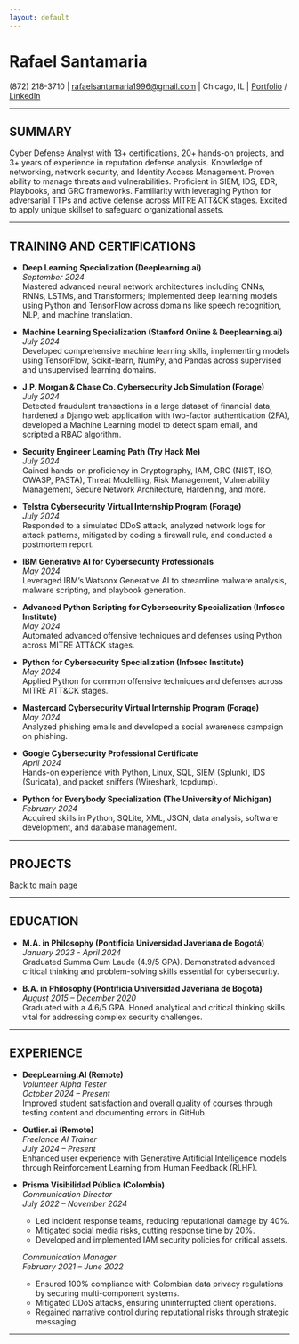 ```yaml
---
layout: default
---
```


# Rafael Santamaria   

(872) 218-3710 | [rafaelsantamaria1996@gmail.com](mailto:rafaelsantamaria1996@gmail.com) | Chicago, IL | [Portfolio](./) / [LinkedIn](https://www.linkedin.com/in/rafael-santamaria-ortega)

---

## SUMMARY  

Cyber Defense Analyst with 13+ certifications, 20+ hands-on projects, and 3+ years of experience in reputation defense analysis. Knowledge of networking, network security, and Identity Access Management. Proven ability to manage threats and vulnerabilities. Proficient in SIEM, IDS, EDR, Playbooks, and GRC frameworks. Familiarity with leveraging Python for adversarial TTPs and active defense across MITRE ATT&CK stages. Excited to apply unique skillset to safeguard organizational assets.

---

## TRAINING AND CERTIFICATIONS  

- **Deep Learning Specialization (Deeplearning.ai)**  
  *September 2024*  
  Mastered advanced neural network architectures including CNNs, RNNs, LSTMs, and Transformers; implemented deep learning models using Python and TensorFlow across domains like speech recognition, NLP, and machine translation.

- **Machine Learning Specialization (Stanford Online & Deeplearning.ai)**  
  *July 2024*  
  Developed comprehensive machine learning skills, implementing models using TensorFlow, Scikit-learn, NumPy, and Pandas across supervised and unsupervised learning domains.

- **J.P. Morgan & Chase Co. Cybersecurity Job Simulation (Forage)**  
  *July 2024*  
  Detected fraudulent transactions in a large dataset of financial data, hardened a Django web application with two-factor authentication (2FA), developed a Machine Learning model to detect spam email, and scripted a RBAC algorithm.

- **Security Engineer Learning Path (Try Hack Me)**  
  *July 2024*  
  Gained hands-on proficiency in Cryptography, IAM, GRC (NIST, ISO, OWASP, PASTA), Threat Modelling, Risk Management, Vulnerability Management, Secure Network Architecture, Hardening, and more.

- **Telstra Cybersecurity Virtual Internship Program (Forage)**  
  *July 2024*  
  Responded to a simulated DDoS attack, analyzed network logs for attack patterns, mitigated by coding a firewall rule, and conducted a postmortem report.

- **IBM Generative AI for Cybersecurity Professionals**  
  *May 2024*  
  Leveraged IBM’s Watsonx Generative AI to streamline malware analysis, malware scripting, and playbook generation.

- **Advanced Python Scripting for Cybersecurity Specialization (Infosec Institute)**  
  *May 2024*  
  Automated advanced offensive techniques and defenses using Python across MITRE ATT&CK stages.

- **Python for Cybersecurity Specialization (Infosec Institute)**  
  *May 2024*  
  Applied Python for common offensive techniques and defenses across MITRE ATT&CK stages.

- **Mastercard Cybersecurity Virtual Internship Program (Forage)**  
  *May 2024*  
  Analyzed phishing emails and developed a social awareness campaign on phishing.

- **Google Cybersecurity Professional Certificate**  
  *April 2024*  
  Hands-on experience with Python, Linux, SQL, SIEM (Splunk), IDS (Suricata), and packet sniffers (Wireshark, tcpdump).

- **Python for Everybody Specialization (The University of Michigan)**  
  *February 2024*  
  Acquired skills in Python, SQLite, XML, JSON, data analysis, software development, and database management.

---

## PROJECTS  

[Back to main page](./)

---

## EDUCATION  

- **M.A. in Philosophy (Pontificia Universidad Javeriana de Bogotá)**  
  *January 2023 - April 2024*  
  Graduated Summa Cum Laude (4.9/5 GPA). Demonstrated advanced critical thinking and problem-solving skills essential for cybersecurity.

- **B.A. in Philosophy (Pontificia Universidad Javeriana de Bogotá)**  
  *August 2015 – December 2020*  
  Graduated with a 4.6/5 GPA. Honed analytical and critical thinking skills vital for addressing complex security challenges.

---

## EXPERIENCE  

- **DeepLearning.AI (Remote)**  
  *Volunteer Alpha Tester*  
  *October 2024 – Present*  
  Improved student satisfaction and overall quality of courses through testing content and documenting errors in GitHub.

- **Outlier.ai (Remote)**  
  *Freelance AI Trainer*  
  *July 2024 – Present*  
  Enhanced user experience with Generative Artificial Intelligence models through Reinforcement Learning from Human Feedback (RLHF).

- **Prisma Visibilidad Pública (Colombia)**  
  *Communication Director*  
  *July 2022 – November 2024*  
  - Led incident response teams, reducing reputational damage by 40%.  
  - Mitigated social media risks, cutting response time by 20%.  
  - Developed and implemented IAM security policies for critical assets.

  *Communication Manager*  
  *February 2021 – June 2022*  
  - Ensured 100% compliance with Colombian data privacy regulations by securing multi-component systems.  
  - Mitigated DDoS attacks, ensuring uninterrupted client operations.  
  - Regained narrative control during reputational risks through strategic messaging.

---

